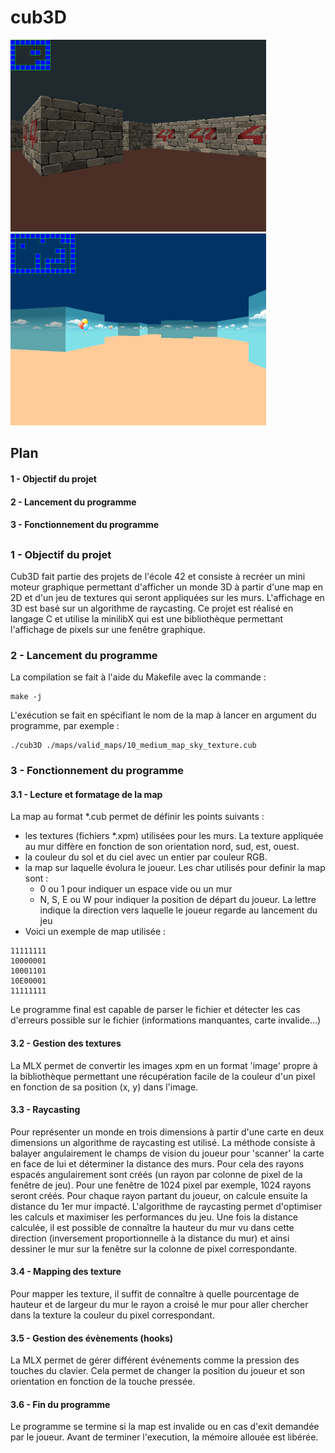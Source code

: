 # cub3D
<img src="./screenshot/screenshot_dungeon.png" width="409" height="307"> <img src="./screenshot/screenshot_sky.png" width="409" height="307">
## Plan
#### 1 - Objectif du projet
#### 2 - Lancement du programme
#### 3 - Fonctionnement du programme
## 
### 1 - Objectif du projet
Cub3D fait partie des projets de l'école 42 et consiste à recréer un mini moteur graphique permettant d'afficher un monde 3D à partir d'une map en 2D et d'un jeu de textures qui seront appliquées sur les murs. L'affichage en 3D est basé sur un algorithme de raycasting.
Ce projet est réalisé en langage C et utilise la minilibX qui est une bibliothèque permettant l'affichage de pixels sur une fenêtre graphique.

### 2 - Lancement du programme
La compilation se fait à l'aide du Makefile avec la commande : 
```
make -j
```
L'exécution se fait en spécifiant le nom de la map à lancer en argument du programme, par exemple :
```
./cub3D ./maps/valid_maps/10_medium_map_sky_texture.cub
```
### 3 - Fonctionnement du programme
#### 3.1 - Lecture et formatage de la map
La map au format *.cub permet de définir les points suivants :
- les textures (fichiers *.xpm) utilisées pour les murs. La texture appliquée au mur diffère en fonction de son orientation nord, sud, est, ouest.
- la couleur du sol et du ciel avec un entier par couleur RGB.
- la map sur laquelle évolura le joueur. Les char utilisés pour definir la map sont :
  - 0 ou 1 pour indiquer un espace vide ou un mur
  - N, S, E ou W pour indiquer la position de départ du joueur. La lettre indique la direction vers laquelle le joueur regarde au lancement du jeu
- Voici un exemple de map utilisée :
```    
11111111
10000001
10001101
10E00001
11111111
```
Le programme final est capable de parser le fichier et détecter les cas d'erreurs possible sur le fichier (informations manquantes, carte invalide...)
#### 3.2 - Gestion des textures
La MLX permet de convertir les images xpm en un format 'image' propre à la bibliothèque permettant une récupération facile de la couleur d'un pixel en fonction de sa position (x, y) dans l'image.
#### 3.3 - Raycasting
Pour représenter un monde en trois dimensions à partir d'une carte en deux dimensions un algorithme de raycasting est utilisé. La méthode consiste à balayer angulairement le champs de vision du joueur pour 'scanner' la carte en face de lui et déterminer la distance des murs.
Pour cela des rayons espacés angulairement sont créés (un rayon par colonne de pixel de la fenêtre de jeu). Pour une fenêtre de 1024 pixel par exemple, 1024 rayons seront créés. Pour chaque rayon partant du joueur, on calcule ensuite la distance du 1er mur impacté. L'algorithme de raycasting permet d'optimiser les calculs et maximiser les performances du jeu. Une fois la distance calculée, il est possible de connaître la hauteur du mur vu dans cette direction (inversement proportionnelle à la distance du mur) et ainsi dessiner le mur sur la fenêtre sur la colonne de pixel correspondante.
#### 3.4 - Mapping des texture
Pour mapper les texture, il suffit de connaître à quelle pourcentage de hauteur et de largeur du mur le rayon a croisé le mur pour aller chercher dans la texture la couleur du pixel correspondant.
#### 3.5 - Gestion des évènements (hooks)
La MLX permet de gérer différent événements comme la pression des touches du clavier. Cela permet de changer la position du joueur et son orientation en fonction de la touche pressée.
#### 3.6 - Fin du programme
Le programme se termine si la map est invalide ou en cas d'exit demandée par le joueur. Avant de terminer l'execution, la mémoire allouée est libérée.
